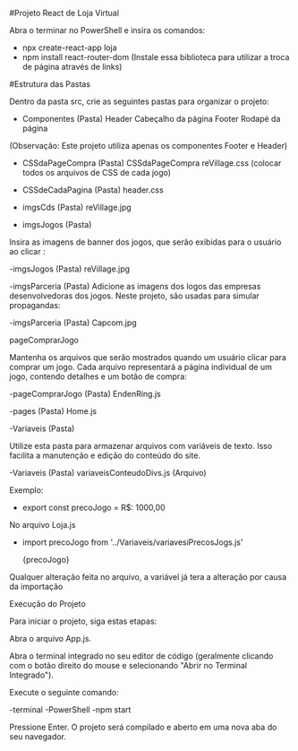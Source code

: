 #Projeto React de Loja Virtual

  Abra o terminar no PowerShell e insira os comandos:

- npx create-react-app loja
- npm install react-router-dom (Instale essa biblioteca para utilizar a troca de página através de links)


#Estrutura das Pastas

Dentro da pasta src, crie as seguintes pastas para organizar o projeto:

- Componentes (Pasta)
   Header
     Cabeçalho da página
    Footer
      Rodapé da página

(Observação: Este projeto utiliza apenas os componentes Footer e Header)

 - CSSdaPageCompra (Pasta)
    CSSdaPageCompra
     reVillage.css (colocar todos os arquivos de CSS de cada jogo)

- CSSdeCadaPagina (Pasta)
    header.css

- imgsCds (Pasta)
    reVillage.jpg

- imgsJogos (Pasta)

Insira as imagens de banner dos jogos, que serão exibidas para o usuário ao clicar :

  -imgsJogos (Pasta)
    reVillage.jpg
    
  -imgsParceria (Pasta) 
  Adicione as imagens dos logos das empresas desenvolvedoras dos jogos. Neste projeto, são usadas para simular propagandas:
  
  -imgsParceria (Pasta)
    Capcom.jpg

pageComprarJogo

Mantenha os arquivos que serão mostrados quando um usuário clicar para comprar um jogo. Cada arquivo representará a página individual de um jogo, contendo detalhes e um botão de compra:

  -pageComprarJogo (Pasta)
    EndenRing.js

  -pages (Pasta)
    Home.js
     
  -Variaveis (Pasta)

Utilize esta pasta para armazenar arquivos com variáveis de texto. Isso facilita a manutenção e edição do conteúdo do site.

   -Variaveis (Pasta)
     variaveisConteudoDivs.js (Arquivo)

Exemplo:
  - export const precoJogo = R$: 1000,00

No arquivo Loja.js
  - import precoJogo from '../Variaveis/variavesiPrecosJogs.js'
    <div>
      <p> {precoJogo} </p>
    </div>

Qualquer alteração feita no arquivo, a variável já tera a alteração por causa da importação

Execução do Projeto

Para iniciar o projeto, siga estas etapas:

Abra o arquivo App.js.

Abra o terminal integrado no seu editor de código (geralmente clicando com o botão direito do mouse e selecionando "Abrir no Terminal Integrado").

Execute o seguinte comando:

  -terminal
  -PowerShell
  -npm start

Pressione Enter. O projeto será compilado e aberto em uma nova aba do seu navegador.
